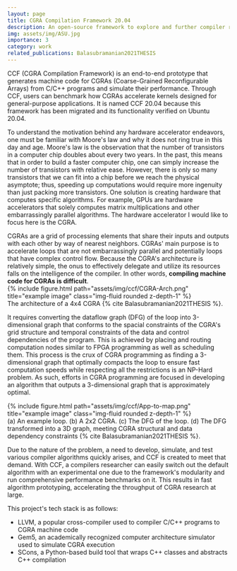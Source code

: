 ```yaml
---
layout: page
title: CGRA Compilation Framework 20.04
description: An open-source framework to explore and further compiler research for the CGRA hardware accelerator 
img: assets/img/ASU.jpg
importance: 3
category: work
related_publications: Balasubramanian2021THESIS
---
```

CCF (CGRA Compilation Framework) is an end-to-end prototype that generates 
machine code for CGRAs (Coarse-Grained Reconfigurable Arrays) from C/C++
programs and simulate their performance. Through CCF, users can benchmark how 
CGRAs accelerate kernels designed for general-purpose applications. 
It is named CCF 20.04 because this framework has been migrated and its functionality 
verified on Ubuntu 20.04.

To understand the motivation behind any hardware accelerator endeavors, one must 
be familiar with Moore's law and why it does not ring true in this day and age.
Moore's law is the observation that the number of transistors in a computer chip doubles
about every two years. In the past, this means that in order to build a faster
computer chip, one can simply increase the number of transistors with relative
ease. However, there is only so many transistors that we can fit into a chip
before we reach the physical asymptote; thus, speeding up computations would
require more ingenuity than just packing more transistors. One solution is
creating hardware that computes specific algorithms. For example, GPUs are
hardware accelerators that solely computes matrix multiplications and other
embarrassingly parallel algorithms. The hardware accelerator I would like to
focus here is the CGRA.

<div class="row">
    <div class="col-sm-6 mt-3 mt-md-0">
        CGRAs are a grid of processing elements that share their inputs and outputs with
        each other by way of nearest neighbors. CGRAs' main purpose is to accelerate loops 
        that are not embarrassingly parallel and potentially loops that have complex control flow.
        Because the CGRA's architecture is relatively simple, the onus to effectively
        delegate and utilize its resources falls on the intelligence of the
        compiler. In other words, <b>compiling machine code for CGRAs is difficult</b>.
    </div>
    <div class="col-sm-6 mt-3 mt-md-0">
        {% include figure.html path="assets/img/ccf/CGRA-Arch.png" title="example image" class="img-fluid rounded z-depth-1" %}
        <div class="caption">
            The architecture of a 4x4 CGRA {% cite Balasubramanian2021THESIS %}. 
        </div>
    </div>
</div>

It requires converting the dataflow graph (DFG) of the loop into 3-dimensional graph
that conforms to the spacial constraints of the CGRA's grid structure and
temporal constraints of the data and control dependencies of the program. This
is achieved by placing and routing computation nodes similar to FPGA programming 
as well as scheduling them. This process is the crux of CGRA programming as finding 
a 3-dimensional graph that optimally compacts the loop to ensure fast
computation speeds while respecting all the restrictions is an NP-Hard problem.
As such, efforts in CGRA programming are focused in developing an algorithm that
outputs a 3-dimensional graph that is approximately optimal.

<div class="row">
    <div class="col-sm-12 mt-3 mt-md-0">
        {% include figure.html path="assets/img/ccf/App-to-map.png" title="example image" class="img-fluid rounded z-depth-1" %}
    </div>
</div>
<div class="caption">
        (a) An example loop. (b) A 2x2 CGRA. (c) The DFG of the loop. (d) The
        DFG transformed into a 3D graph, meeting CGRA structural and data dependency 
        constraints {% cite Balasubramanian2021THESIS %}. 
</div>

Due to the nature of the problem, a need to develop, simulate, and test
various compiler algorithms quickly arises, and CCF is created to meet that demand. 
With CCF, a compilers researcher can easily switch out the default algorithm with 
an experimental one due to the framework's modularity and run comprehensive performance 
benchmarks on it. This results in fast algorithm prototyping, accelerating the
throughput of CGRA research at large.

This project's tech stack is as follows:
- LLVM, a popular cross-compiler used to compiler C/C++ programs to CGRA machine
  code
- Gem5, an academically recognized computer architecture simulator used to
  simulate CGRA execution
- SCons, a Python-based build tool that wraps C++ classes and abstracts C++
  compilation

